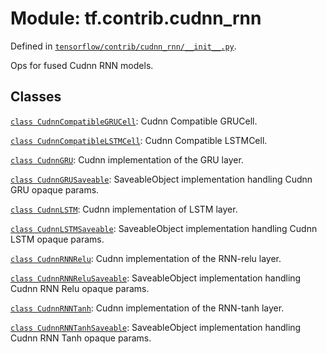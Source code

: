 <div itemscope itemtype="http://developers.google.com/ReferenceObject">
<meta itemprop="name" content="tf.contrib.cudnn_rnn" />
<meta itemprop="path" content="Stable" />
</div>

# Module: tf.contrib.cudnn_rnn



Defined in [`tensorflow/contrib/cudnn_rnn/__init__.py`](/code/stable/tensorflow/contrib/cudnn_rnn/__init__.py).

Ops for fused Cudnn RNN models.


## Classes

[`class CudnnCompatibleGRUCell`](../../tf/contrib/cudnn_rnn/CudnnCompatibleGRUCell.md): Cudnn Compatible GRUCell.

[`class CudnnCompatibleLSTMCell`](../../tf/contrib/cudnn_rnn/CudnnCompatibleLSTMCell.md): Cudnn Compatible LSTMCell.

[`class CudnnGRU`](../../tf/contrib/cudnn_rnn/CudnnGRU.md): Cudnn implementation of the GRU layer.

[`class CudnnGRUSaveable`](../../tf/contrib/cudnn_rnn/CudnnGRUSaveable.md): SaveableObject implementation handling Cudnn GRU opaque params.

[`class CudnnLSTM`](../../tf/contrib/cudnn_rnn/CudnnLSTM.md): Cudnn implementation of LSTM layer.

[`class CudnnLSTMSaveable`](../../tf/contrib/cudnn_rnn/CudnnLSTMSaveable.md): SaveableObject implementation handling Cudnn LSTM opaque params.

[`class CudnnRNNRelu`](../../tf/contrib/cudnn_rnn/CudnnRNNRelu.md): Cudnn implementation of the RNN-relu layer.

[`class CudnnRNNReluSaveable`](../../tf/contrib/cudnn_rnn/CudnnRNNReluSaveable.md): SaveableObject implementation handling Cudnn RNN Relu opaque params.

[`class CudnnRNNTanh`](../../tf/contrib/cudnn_rnn/CudnnRNNTanh.md): Cudnn implementation of the RNN-tanh layer.

[`class CudnnRNNTanhSaveable`](../../tf/contrib/cudnn_rnn/CudnnRNNTanhSaveable.md): SaveableObject implementation handling Cudnn RNN Tanh opaque params.

